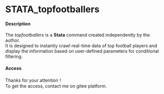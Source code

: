 # STATA_topfootballers  

#### Description 
The _topfootballers_ is a  **Stata**  command created independently by the author.  
It is designed to instantly crawl real-time data of top football players and display the information based on user-defined parameters for conditional filtering.  

#### Access
Thanks for your attention！  
To get the access, contact me on gitee platform.


